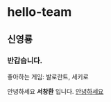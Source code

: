 # hello-team


## 신영룡
###  반갑습니다.
좋아하는 게임: 발로란트, 세키로



안녕하세요 **서창환** 입니다.
[안녕하세요](https://media1.tenor.com/m/wOlC5m7NikkAAAAd/%EC%A0%9C%EB%A6%AC%EC%9D%B8%EC%82%AC-%EC%A1%B4%EC%A4%91.gif "안녕하세요")
